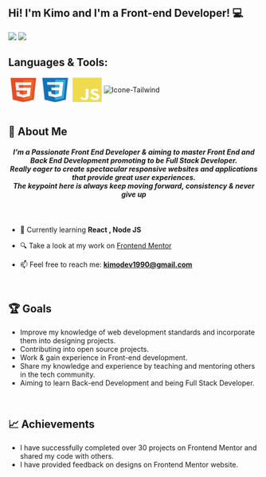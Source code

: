 <h2>Hi! I'm Kimo and I'm a Front-end Developer! 💻 </h2>

<img height="165" src="https://github-readme-streak-stats.herokuapp.com/?user=kimodev1990&theme=dracula&hide_border=false"> <img height="165" src="https://github-readme-stats.vercel.app/api/top-langs/?username=kimodev1990&hide=sass,php&theme=dracula&show_icons=true&hide_border=false&layout=compact">

<h2>Languages & Tools: </h2>
<div style="display: inline_block">
  <img align="center" alt="Icone-HTML" height="50" width="60" src="https://raw.githubusercontent.com/devicons/devicon/master/icons/html5/html5-original.svg">
  <img align="center" alt="Icone-CSS" height="50" width="60" src="https://raw.githubusercontent.com/devicons/devicon/master/icons/css3/css3-original.svg">
  <img align="center" alt="Icone-Js" height="50" width="60" src="https://raw.githubusercontent.com/devicons/devicon/master/icons/javascript/javascript-plain.svg">
  <img align="center" alt="Icone-Tailwind" height="60" width="60" src="https://shadowblood.gallerycdn.vsassets.io/extensions/shadowblood/tailwind-moon/3.0.2/1673948732518/Microsoft.VisualStudio.Services.Icons.Default">
</div><br>

## 🚀 About Me
<h5 align="center">
  I'm a Passionate Front End Developer & aiming to master Front End and Back End Development promoting to be Full Stack Developer.
  <br>Really eager to create spectacular responsive websites and applications that provide great user experiences.<br>
  The keypoint here is always keep moving forward, consistency & never give up
  </h5>
<br>


- 🧠 Currently learning **React , Node JS**

- 🔍 Take a look at my work on [Frontend Mentor](https://www.frontendmentor.io/profile/kimodev1990)

- 📫 Feel free to reach me: **kimodev1990@gmail.com**
<br>

## 🏆 Goals 
- Improve my knowledge of web development standards and incorporate them into designing projects.
- Contributing into open source projects.
- Work & gain experience in Front-end development.
- Share my knowledge and experience by teaching and mentoring others in the tech community.
- Aiming to learn Back-end Development and being Full Stack Developer.
<br>

## 📈 Achievements
- I have successfully completed over 30 projects on Frontend Mentor and shared my code with others.
- I have provided feedback on designs on Frontend Mentor website.
